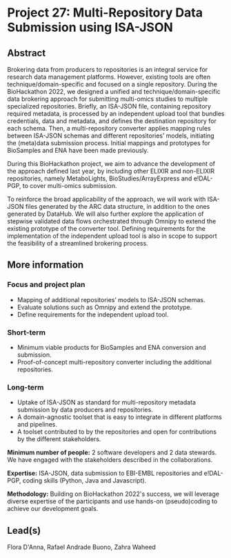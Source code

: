 # Project 27: Multi-Repository Data Submission using ISA-JSON

## Abstract

Brokering data from producers to repositories is an integral service for research data management platforms. However, existing tools are often technique/domain-specific and focused on a single repository. During the BioHackathon 2022, we designed a unified and technique/domain-specific data brokering approach for submitting multi-omics studies to multiple specialized repositories. Briefly, an ISA-JSON file, containing repository required metadata, is processed by an independent upload tool that bundles credentials, data and metadata, and defines the destination repository for each schema. Then, a multi-repository converter applies mapping rules between ISA-JSON schemas and different repositories’ models, initiating the (meta)data submission process. Initial mappings and prototypes for BioSamples and ENA have been made previously.

During this BioHackathon project, we aim to advance the development of the approach defined last year, by including other ELIXIR and non-ELIXIR repositories, namely MetaboLights, BioStudies/ArrayExpress and e!DAL-PGP, to cover multi-omics submission. 

To reinforce the broad applicability of the approach, we will work with ISA-JSON files generated by the ARC data structure, in addition to the ones generated by DataHub. We will also further explore the application of stepwise validated data flows orchestrated through Omnipy to extend the existing prototype of the converter tool. Defining requirements for the implementation of the independent upload tool is also in scope to support the feasibility of a streamlined brokering process.

## More information

### Focus and project plan

 * Mapping of additional repositories’ models to ISA-JSON schemas.
 * Evaluate solutions such as Omnipy and extend the prototype.
 * Define requirements for the independent upload tool.
    
### Short-term

 * Minimum viable products for BioSamples and ENA conversion and submission.
 * Proof-of-concept multi-repository converter including the additional repositories.

### Long-term

 * Uptake of ISA-JSON as standard for multi-repository metadata submission by data producers and repositories.
 * A domain-agnostic toolset that is easy to integrate in different platforms and pipelines.
 * A toolset contributed to by the repositories and open for contributions by the different stakeholders.
    
**Minimum number of people:** 2 software developers and 2 data stewards. We have engaged with the stakeholders described in the collaborations.

**Expertise:** ISA-JSON, data submission to EBI-EMBL repositories and e!DAL-PGP, coding skills (Python, Java and Javascript).

**Methodology:** Building on BioHackathon 2022's success, we will leverage diverse expertise of the participants and use hands-on (pseudo)coding to achieve our development goals.

## Lead(s)

Flora D'Anna, Rafael Andrade Buono, Zahra Waheed


